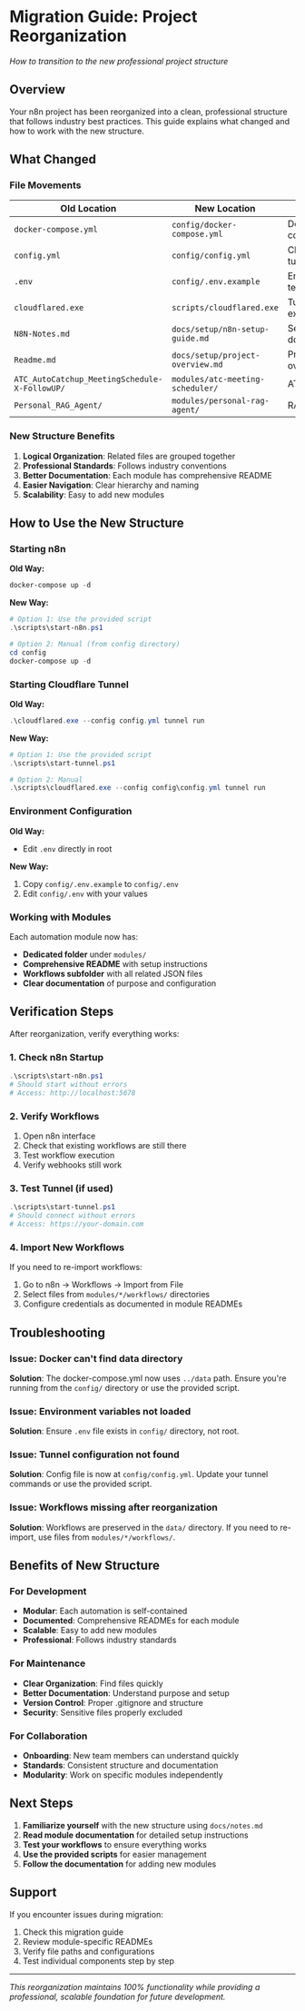 # Migration Guide: Project Reorganization

*How to transition to the new professional project structure*

## Overview

Your n8n project has been reorganized into a clean, professional structure that follows industry best practices. This guide explains what changed and how to work with the new structure.

## What Changed

### File Movements

| Old Location | New Location | Purpose |
|--------------|--------------|---------|
| `docker-compose.yml` | `config/docker-compose.yml` | Docker configuration |
| `config.yml` | `config/config.yml` | Cloudflare tunnel config |
| `.env` | `config/.env.example` | Environment template |
| `cloudflared.exe` | `scripts/cloudflared.exe` | Tunnel executable |
| `N8N-Notes.md` | `docs/setup/n8n-setup-guide.md` | Setup documentation |
| `Readme.md` | `docs/setup/project-overview.md` | Project overview |
| `ATC_AutoCatchup_MeetingSchedule-X-FollowUP/` | `modules/atc-meeting-scheduler/` | ATC module |
| `Personal_RAG_Agent/` | `modules/personal-rag-agent/` | RAG module |

### New Structure Benefits

1. **Logical Organization**: Related files are grouped together
2. **Professional Standards**: Follows industry conventions
3. **Better Documentation**: Each module has comprehensive README
4. **Easier Navigation**: Clear hierarchy and naming
5. **Scalability**: Easy to add new modules

## How to Use the New Structure

### Starting n8n

**Old Way:**
```powershell
docker-compose up -d
```

**New Way:**
```powershell
# Option 1: Use the provided script
.\scripts\start-n8n.ps1

# Option 2: Manual (from config directory)
cd config
docker-compose up -d
```

### Starting Cloudflare Tunnel

**Old Way:**
```powershell
.\cloudflared.exe --config config.yml tunnel run
```

**New Way:**
```powershell
# Option 1: Use the provided script
.\scripts\start-tunnel.ps1

# Option 2: Manual
.\scripts\cloudflared.exe --config config\config.yml tunnel run
```

### Environment Configuration

**Old Way:**
- Edit `.env` directly in root

**New Way:**
1. Copy `config/.env.example` to `config/.env`
2. Edit `config/.env` with your values

### Working with Modules

Each automation module now has:
- **Dedicated folder** under `modules/`
- **Comprehensive README** with setup instructions
- **Workflows subfolder** with all related JSON files
- **Clear documentation** of purpose and configuration

## Verification Steps

After reorganization, verify everything works:

### 1. Check n8n Startup
```powershell
.\scripts\start-n8n.ps1
# Should start without errors
# Access: http://localhost:5678
```

### 2. Verify Workflows
1. Open n8n interface
2. Check that existing workflows are still there
3. Test workflow execution
4. Verify webhooks still work

### 3. Test Tunnel (if used)
```powershell
.\scripts\start-tunnel.ps1
# Should connect without errors
# Access: https://your-domain.com
```

### 4. Import New Workflows
If you need to re-import workflows:
1. Go to n8n → Workflows → Import from File
2. Select files from `modules/*/workflows/` directories
3. Configure credentials as documented in module READMEs

## Troubleshooting

### Issue: Docker can't find data directory
**Solution**: The docker-compose.yml now uses `../data` path. Ensure you're running from the `config/` directory or use the provided script.

### Issue: Environment variables not loaded
**Solution**: Ensure `.env` file exists in `config/` directory, not root.

### Issue: Tunnel configuration not found
**Solution**: Config file is now at `config/config.yml`. Update your tunnel commands or use the provided script.

### Issue: Workflows missing after reorganization
**Solution**: Workflows are preserved in the `data/` directory. If you need to re-import, use files from `modules/*/workflows/`.

## Benefits of New Structure

### For Development
- **Modular**: Each automation is self-contained
- **Documented**: Comprehensive READMEs for each module
- **Scalable**: Easy to add new modules
- **Professional**: Follows industry standards

### For Maintenance
- **Clear Organization**: Find files quickly
- **Better Documentation**: Understand purpose and setup
- **Version Control**: Proper .gitignore and structure
- **Security**: Sensitive files properly excluded

### For Collaboration
- **Onboarding**: New team members can understand quickly
- **Standards**: Consistent structure and documentation
- **Modularity**: Work on specific modules independently

## Next Steps

1. **Familiarize yourself** with the new structure using `docs/notes.md`
2. **Read module documentation** for detailed setup instructions
3. **Test your workflows** to ensure everything works
4. **Use the provided scripts** for easier management
5. **Follow the documentation** for adding new modules

## Support

If you encounter issues during migration:
1. Check this migration guide
2. Review module-specific READMEs
3. Verify file paths and configurations
4. Test individual components step by step

---

*This reorganization maintains 100% functionality while providing a professional, scalable foundation for future development.*